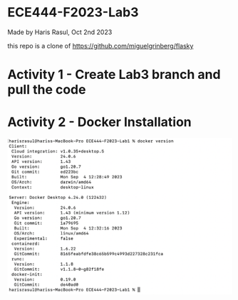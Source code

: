 # ECE444-F2023-Lab3

Made by Haris Rasul, Oct 2nd 2023

this repo is a clone of https://github.com/miguelgrinberg/flasky

# Activity 1 - Create Lab3 branch and pull the code

# Activity 2 - Docker Installation
![Activity 2](Lab3_Activity2.png)
